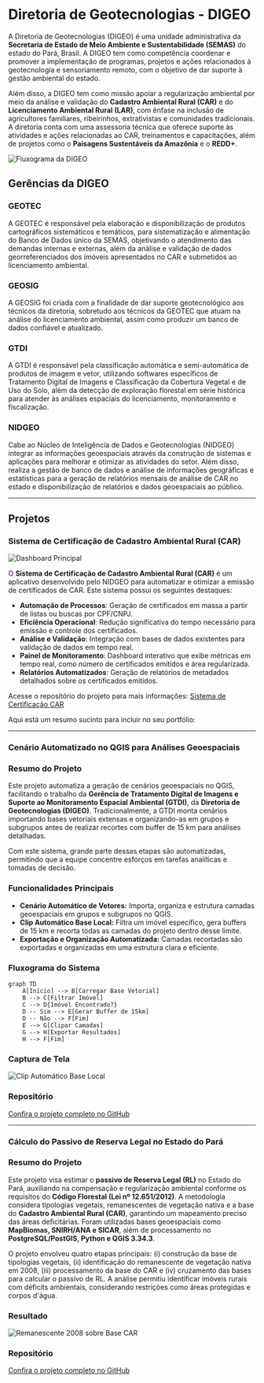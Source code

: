 # Diretoria de Geotecnologias - DIGEO

A Diretoria de Geotecnologias (DIGEO) é uma unidade administrativa da **Secretaria de Estado de Meio Ambiente e Sustentabilidade (SEMAS)** do estado do Pará, Brasil. A DIGEO tem como competência coordenar e promover a implementação de programas, projetos e ações relacionados à geotecnologia e sensoriamento remoto, com o objetivo de dar suporte à gestão ambiental do estado.

Além disso, a DIGEO tem como missão apoiar a regularização ambiental por meio da análise e validação do **Cadastro Ambiental Rural (CAR)** e do **Licenciamento Ambiental Rural (LAR)**, com ênfase na inclusão de agricultores familiares, ribeirinhos, extrativistas e comunidades tradicionais. A diretoria conta com uma assessoria técnica que oferece suporte às atividades e ações relacionadas ao CAR, treinamentos e capacitações, além de projetos como o **Paisagens Sustentáveis da Amazônia** e o **REDD+**.

![Fluxograma da DIGEO](sagra.png)

## Gerências da DIGEO

### GEOTEC
A GEOTEC é responsável pela elaboração e disponibilização de produtos cartográficos sistemáticos e temáticos, para sistematização e alimentação do Banco de Dados único da SEMAS, objetivando o atendimento das demandas internas e externas, além da análise e validação de dados georreferenciados dos imóveis apresentados no CAR e submetidos ao licenciamento ambiental.

### GEOSIG
A GEOSIG foi criada com a finalidade de dar suporte geotecnológico aos técnicos da diretoria, sobretudo aos técnicos da GEOTEC que atuam na análise do licenciamento ambiental, assim como produzir um banco de dados confiável e atualizado.

### GTDI
A GTDI é responsável pela classificação automática e semi-automática de produtos de imagem e vetor, utilizando softwares específicos de Tratamento Digital de Imagens e Classificação da Cobertura Vegetal e de Uso do Solo, além da detecção de exploração florestal em série histórica para atender às análises espaciais do licenciamento, monitoramento e fiscalização.

### NIDGEO
Cabe ao Núcleo de Inteligência de Dados e Geotecnologias (NIDGEO) integrar as informações geoespaciais através da construção de sistemas e aplicações para melhorar e otimizar as atividades do setor. Além disso, realiza a gestão de banco de dados e análise de informações geográficas e estatísticas para a geração de relatórios mensais de análise de CAR no estado e disponibilização de relatórios e dados geoespaciais ao público.

---

## Projetos

### Sistema de Certificação de Cadastro Ambiental Rural (CAR)

![Dashboard Principal](Dashboard%20Principal.png)

O **Sistema de Certificação de Cadastro Ambiental Rural (CAR)** é um aplicativo desenvolvido pelo NIDGEO para automatizar e otimizar a emissão de certificados de CAR. Este sistema possui os seguintes destaques:

- **Automação de Processos**: Geração de certificados em massa a partir de listas ou buscas por CPF/CNPJ.
- **Eficiência Operacional**: Redução significativa do tempo necessário para emissão e controle dos certificados.
- **Análise e Validação**: Integração com bases de dados existentes para validação de dados em tempo real.
- **Painel de Monitoramento**: Dashboard interativo que exibe métricas em tempo real, como número de certificados emitidos e área regularizada.
- **Relatórios Automatizados**: Geração de relatórios de metadados detalhados sobre os certificados emitidos.

Acesse o repositório do projeto para mais informações: [Sistema de Certificação CAR](https://github.com/nidgeo-digeo-semas/certificacao-car)

Aqui está um resumo sucinto para incluir no seu portfólio:

---

### Cenário Automatizado no QGIS para Análises Geoespaciais

### Resumo do Projeto
Este projeto automatiza a geração de cenários geoespaciais no QGIS, facilitando o trabalho da **Gerência de Tratamento Digital de Imagens e Suporte ao Monitoramento Espacial Ambiental (GTDI)**, da **Diretoria de Geotecnologias (DIGEO)**. Tradicionalmente, a GTDI monta cenários importando bases vetoriais extensas e organizando-as em grupos e subgrupos antes de realizar recortes com buffer de 15 km para análises detalhadas. 

Com este sistema, grande parte dessas etapas são automatizadas, permitindo que a equipe concentre esforços em tarefas analíticas e tomadas de decisão.

### Funcionalidades Principais
- **Cenário Automático de Vetores:** Importa, organiza e estrutura camadas geoespaciais em grupos e subgrupos no QGIS.
- **Clip Automático Base Local:** Filtra um imóvel específico, gera buffers de 15 km e recorta todas as camadas do projeto dentro desse limite.
- **Exportação e Organização Automatizada:** Camadas recortadas são exportadas e organizadas em uma estrutura clara e eficiente.

### Fluxograma do Sistema
```mermaid
graph TD
    A[Início] --> B[Carregar Base Vetorial]
    B --> C[Filtrar Imóvel]
    C --> D{Imóvel Encontrado?}
    D -- Sim --> E[Gerar Buffer de 15km]
    D -- Não --> F[Fim]
    E --> G[Clipar Camadas]
    G --> H[Exportar Resultados]
    H --> F[Fim]
```

### Captura de Tela
![Clip Automático Base Local](https://github.com/nidgeo-digeo-semas/cenario_automatizado_qgis/blob/main/clip_automatico_base_local.png?raw=true)

### Repositório
[Confira o projeto completo no GitHub](https://github.com/nidgeo-digeo-semas/cenario_automatizado_qgis)

---

### Cálculo do Passivo de Reserva Legal no Estado do Pará

### Resumo do Projeto
Este projeto visa estimar o **passivo de Reserva Legal (RL)** no Estado do Pará, auxiliando na compensação e regularização ambiental conforme os requisitos do **Código Florestal (Lei nº 12.651/2012)**. A metodologia considera tipologias vegetais, remanescentes de vegetação nativa e a base do **Cadastro Ambiental Rural (CAR)**, garantindo um mapeamento preciso das áreas deficitárias. Foram utilizadas bases geoespaciais como **MapBiomas, SNIRH/ANA e SICAR**, além de processamento no **PostgreSQL/PostGIS, Python e QGIS 3.34.3**.

O projeto envolveu quatro etapas principais: (i) construção da base de tipologias vegetais, (ii) identificação do remanescente de vegetação nativa em 2008, (iii) processamento da base do CAR e (iv) cruzamento das bases para calcular o passivo de RL. A análise permitiu identificar imóveis rurais com déficits ambientais, considerando restrições como áreas protegidas e corpos d'água.


### Resultado
![Remanescente 2008 sobre Base CAR](https://github.com/nidgeo-digeo-semas/passivo_compensacao/raw/main/remanescente_2008_base_car_II.png)

### Repositório
[Confira o projeto completo no GitHub](https://github.com/nidgeo-digeo-semas/passivo_compensacao)
